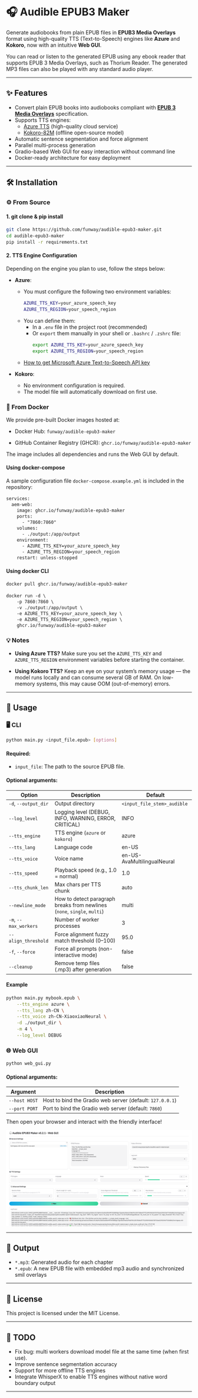 # 🎧 Audible EPUB3 Maker

Generate audiobooks from plain EPUB files in **EPUB3 Media Overlays** format using high-quality TTS (Text-to-Speech) engines like **Azure** and **Kokoro**, now with an intuitive **Web GUI**.

You can read or listen to the generated EPUB using any ebook reader that supports EPUB 3 Media Overlays, such as Thorium Reader. The generated MP3 files can also be played with any standard audio player.

---

## ✨ Features

- Convert plain EPUB books into audiobooks compliant with **[EPUB 3 Media Overlays](https://www.w3.org/TR/epub/#sec-media-overlays)** specification.
- Supports TTS engines:
  - [Azure TTS](https://learn.microsoft.com/en-us/azure/ai-services/speech-service/get-started-text-to-speech) (high-quality cloud service)
  - [Kokoro-82M](https://huggingface.co/hexgrad/Kokoro-82M) (offline open-source model)
- Automatic sentence segmentation and force alignment
- Parallel multi-process generation
- Gradio-based Web GUI for easy interaction without command line
- Docker-ready architecture for easy deployment

---

## 🛠 Installation

### ⚙️ From Source
#### 1. git clone & pip install
```bash
git clone https://github.com/funway/audible-epub3-maker.git 
cd audible-epub3-maker
pip install -r requirements.txt
```

#### 2. TTS Engine Configuration

Depending on the engine you plan to use, follow the steps below:

- **Azure**:
  - You must configure the following two environment variables:
    ```bash
    AZURE_TTS_KEY=your_azure_speech_key
    AZURE_TTS_REGION=your_speech_region
    ```
  - You can define them:
    - In a `.env` file in the project root (recommended)
    - Or `export` them manually in your shell or `.bashrc` / `.zshrc` file:
      ```bash
      export AZURE_TTS_KEY=your_azure_speech_key
      export AZURE_TTS_REGION=your_speech_region
      ```
  - [How to get Microsoft Azure Text-to-Speech API key](https://docs.merkulov.design/how-to-get-microsoft-azure-tts-api-key/)

- **Kokoro**:
  - No environment configuration is required.
  - The model file will automatically download on first use.


### 🐳 From Docker
We provide pre-built Docker images hosted at:

- Docker Hub: `funway/audible-epub3-maker`

- GitHub Container Registry (GHCR): `ghcr.io/funway/audible-epub3-maker`
  
The image includes all dependencies and runs the Web GUI by default.

#### Using docker-compose

A sample configuration file `docker-compose.example.yml` is included in the repository:

```
services:
  aem-web:
    image: ghcr.io/funway/audible-epub3-maker
    ports:
      - "7860:7860"
    volumes:
      - ./output:/app/output
    environment:
      - AZURE_TTS_KEY=your_azure_speech_key
      - AZURE_TTS_REGION=your_speech_region
    restart: unless-stopped
```

#### Using docker CLI 

```
docker pull ghcr.io/funway/audible-epub3-maker

docker run -d \
    -p 7860:7860 \
    -v ./output:/app/output \
    -e AZURE_TTS_KEY=your_azure_speech_key \
    -e AZURE_TTS_REGION=your_speech_region \
    ghcr.io/funway/audible-epub3-maker
```

### 💡 Notes

- **Using Azure TTS?** Make sure you set the `AZURE_TTS_KEY` and `AZURE_TTS_REGION` environment variables before starting the container.

- **Using Kokoro TTS?** Keep an eye on your system’s memory usage — the model runs locally and can consume several GB of RAM. On low-memory systems, this may cause OOM (out-of-memory) errors.

---

## 🚀 Usage

### 🖥️ CLI

```bash
python main.py <input_file.epub> [options]
```

#### Required:
- `input_file`: The path to the source EPUB file.

#### Optional arguments:

| Option                | Description                                      | Default                     |
|-----------------------|--------------------------------------------------|-----------------------------|
| `-d`, `--output_dir`  | Output directory                                 | `<input_file_stem>_audible` |
| `--log_level`         | Logging level (DEBUG, INFO, WARNING, ERROR, CRITICAL) | INFO                     |
| `--tts_engine`        | TTS engine (`azure` or `kokoro`)                 | azure                       |
| `--tts_lang`          | Language code                                    | en-US                       |
| `--tts_voice`         | Voice name                                       | en-US-AvaMultilingualNeural |
| `--tts_speed`         | Playback speed (e.g., 1.0 = normal)              | 1.0                         |
| `--tts_chunk_len`     | Max chars per TTS chunk                          | auto                        |
| `--newline_mode`      | How to detect paragraph breaks from newlines (`none`, `single`, `multi`) | multi |
| `-m`, `--max_workers` | Number of worker processes                       | 3                           |
| `--align_threshold`   | Force alignment fuzzy match threshold (0–100)    | 95.0                        |
| `-f`, `--force`       | Force all prompts (non-interactive mode)         | false                       |
| `--cleanup`           | Remove temp files (.mp3) after generation        | false                       |

#### Example

```bash
python main.py mybook.epub \
    --tts_engine azure \
    --tts_lang zh-CN \
    --tts_voice zh-CN-XiaoxiaoNeural \
    -d ./output_dir \
    -m 4 \
    --log_level DEBUG
```

### 🌐 Web GUI

```bash
python web_gui.py
```
#### Optional arguments:
| Argument       | Description                                               |
| -------------- | --------------------------------------------------------- |
| `--host HOST`  | Host to bind the Gradio web server (default: `127.0.0.1`) |
| `--port PORT`  | Port to bind the Gradio web server (default: `7860`)      |

Then open your browser and interact with the friendly interface!

![Web GUI Screenshot](screenshot.png)

---

## 💾 Output

- `*.mp3`: Generated audio for each chapter
- `*.epub`: A new EPUB file with embedded mp3 audio and synchronized smil overlays

---

## 📄 License

This project is licensed under the MIT License.

---

## 🚗 TODO
- Fix bug: multi workers download model file at the same time (when first use).
- Improve sentence segmentation accuracy
- Support for more offline TTS engines
- Integrate WhisperX to enable TTS engines without native word boundary output
  
---


